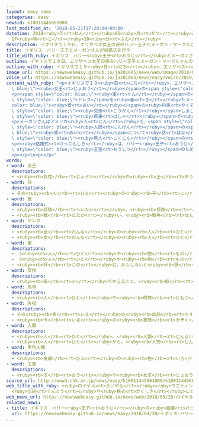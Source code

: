 ```yaml
---
layout: easy_news
categories: easy
newsid: k10011445661000
last_modified_at: '2018-05-21T17:20:00+09:00'
datetime: 2018<ruby>年<rt>ねん</rt></ruby>05<ruby>月<rt>がつ</rt></ruby>21<ruby>日<rt>にち</rt></ruby>
  17<ruby>時<rt>じ</rt></ruby>20<ruby>分<rt>ふん</rt></ruby>
description: イギリスで１９日、エリザベス女王の孫のハリー王子とメーガン・マークルさんの結婚式がありました。
title: イギリス　ハリー王子とメーガンさんが結婚式を行う
title_with_ruby: イギリス　ハリー<ruby>王子<rt>おうじ</rt></ruby>とメーガンさんが<ruby>結婚式<rt>けっこんしき</rt></ruby>を<ruby>行<rt>おこな</rt></ruby>う
outline: イギリスで１９日、エリザベス女王の孫のハリー王子とメーガン・マークルさんの結婚式がありました。
outline_with_ruby: イギリスで１９<ruby>日<rt>にち</rt></ruby>、エリザベス<ruby>女王<rt>じょおう</rt></ruby>の<ruby>孫<rt>まご</rt></ruby>のハリー<ruby>王子<rt>おうじ</rt></ruby>とメーガン・マークルさんの<ruby>結婚式<rt>けっこんしき</rt></ruby>がありました。
image_url: https://newswebeasy.github.io/ja201805/news/web/image/2018/05/20/K10011445661_1805201002_1805201003_01_02.jpg
voice_url: https://newswebeasy.github.io/ja201805/news/easy/voice/2018/05/21/k10011445661000.mp4
content_with_ruby: "<p>イギリスで１９<ruby>日<rt>にち</rt></ruby>、エリザベス<span style=\"color:\
  \ blue;\"><ruby>女王<rt>じょおう</rt></ruby></span>の<span style=\"color: blue;\"><ruby>孫<rt>まご</rt></ruby></span>のハリー<ruby>王子<rt>おうじ</rt></ruby>とメーガン・マークルさんの<ruby>結婚式<rt>けっこんしき</rt></ruby>がありました。</p>\n\
  <p><span style=\"color: blue;\"><ruby>軍<rt>ぐん</rt></ruby></span>の<ruby>黒<rt>くろ</rt></ruby>い<ruby>服<rt>ふく</rt></ruby>を<ruby>着<rt>き</rt></ruby>たハリー<ruby>王子<rt>おうじ</rt></ruby>と<ruby>白<rt>しろ</rt></ruby>い<span\
  \ style=\"color: blue;\">ドレス</span>を<ruby>着<rt>き</rt></ruby>たメーガンさんは、<span style=\"\
  color: blue;\"><ruby>愛<rt>あい</rt></ruby></span>の<ruby>約束<rt>やくそく</rt></ruby>をしたあと<ruby>指輪<rt>ゆびわ</rt></ruby>を<span\
  \ style=\"color: blue;\"><ruby>交換<rt>こうかん</rt></ruby></span>しました。そして<ruby>結婚式<rt>けっこんしき</rt></ruby>に<ruby>出席<rt>しゅっせき</rt></ruby>した６００<ruby>人<rt>にん</rt></ruby>の<ruby>前<rt>まえ</rt></ruby>で、<ruby>２人<rt>ふたり</rt></ruby>が<ruby>結婚<rt>けっこん</rt></ruby>したと<ruby>伝<rt>つた</rt></ruby>えられました。このあと<ruby>２人<rt>ふたり</rt></ruby>は<span\
  \ style=\"color: blue;\"><ruby>馬車<rt>ばしゃ</rt></ruby></span>で<ruby>町<rt>まち</rt></ruby>の<ruby>中<rt>なか</rt></ruby>を<ruby>回<rt>まわ</rt></ruby>りました。<ruby>世界<rt>せかい</rt></ruby>の<ruby>国<rt>くに</rt></ruby>から１０<ruby>万<rt>まん</rt></ruby><ruby>人<rt>にん</rt></ruby>ぐらいの<ruby>人<rt>ひと</rt></ruby>たちが<ruby>集<rt>あつ</rt></ruby>まってお<ruby>祝<rt>いわ</rt></ruby>いをしました。</p>\n\
  <p>メーガンさんはアメリカ<ruby>人<rt>じん</rt></ruby>で、<span style=\"color: blue;\"><ruby>先祖<rt>せんぞ</rt></ruby></span>はアフリカからアメリカに<ruby>来<rt>き</rt></ruby>ました。<ruby>結婚式<rt>けっこんしき</rt></ruby>では、アメリカの<ruby>教会<rt>きょうかい</rt></ruby>の<ruby>司祭<rt>しさい</rt></ruby>が<span\
  \ style=\"color: blue;\"><ruby>人間<rt>にんげん</rt></ruby></span>の<span style=\"color:\
  \ blue;\"><ruby>愛<rt>あい</rt></ruby></span>について<ruby>話<rt>はな</rt></ruby>しました。<span\
  \ style=\"color: blue;\"><ruby>黒人<rt>こくじん</rt></ruby></span>の<ruby>教会<rt>きょうかい</rt></ruby><ruby>音楽<rt>おんがく</rt></ruby>「ゴスペル」の<ruby>歌<rt>うた</rt></ruby>のお<ruby>祝<rt>いわ</rt></ruby>いもありました。このような<ruby>今<rt>いま</rt></ruby>までにないやり<ruby>方<rt>かた</rt></ruby>に、<ruby>驚<rt>おどろ</rt></ruby>いている<ruby>人<rt>ひと</rt></ruby>もたくさんいます。</p>\n\
  <p><ruby>結婚式<rt>けっこんしき</rt></ruby>は、ハリー<ruby>王子<rt>おうじ</rt></ruby>とメーガンさんが<ruby>計画<rt>けいかく</rt></ruby>したと<ruby>言<rt>い</rt></ruby>われています。<ruby>２人<rt>ふたり</rt></ruby>はこれから、イギリスの<span\
  \ style=\"color: blue;\"><ruby>王室<rt>おうしつ</rt></ruby></span>のために<ruby>時代<rt>じだい</rt></ruby>に<ruby>合<rt>あ</rt></ruby>うやり<ruby>方<rt>かた</rt></ruby>を<ruby>考<rt>かんが</rt></ruby>えて<ruby>仕事<rt>しごと</rt></ruby>をすることになりそうです。</p>\n\
  <p></p>\n<p></p>"
words:
- word: 女王
  descriptions:
  - <ruby><rb>女性</rb><rt>じょせい</rt></ruby>の<ruby><rb>王</rb><rt>おう</rt></ruby>。クイーン。
- word: 孫
  descriptions:
  - その<ruby><rb>人</rb><rt>ひと</rt></ruby>の<ruby><rb>子</rb><rt>こ</rt></ruby>どもの<ruby><rb>子</rb><rt>こ</rt></ruby>ども。
- word: 軍
  descriptions:
  - <ruby><rb>兵隊</rb><rt>へいたい</rt></ruby>。<ruby><rb>兵隊</rb><rt>へいたい</rt></ruby>の<ruby><rb>集</rb><rt>あつ</rt></ruby>まり。
  - <ruby><rb>戦</rb><rt>たたか</rt></ruby>い。<ruby><rb>戦争</rb><rt>せんそう</rt></ruby>。
- word: ドレス
  descriptions:
  - <ruby><rb>女</rb><rt>おんな</rt></ruby>の<ruby><rb>人</rb><rt>ひと</rt></ruby>が<ruby><rb>着</rb><rt>き</rt></ruby>る<ruby><rb>礼服</rb><rt>れいふく</rt></ruby>。
  - <ruby><rb>女</rb><rt>おんな</rt></ruby>の<ruby><rb>人</rb><rt>ひと</rt></ruby>の<ruby><rb>洋服</rb><rt>ようふく</rt></ruby>。
- word: 愛
  descriptions:
  - （<ruby><rb>人</rb><rt>ひと</rt></ruby>や<ruby><rb>物</rb><rt>もの</rt></ruby>を）かわいがる。かわいく<ruby><rb>思</rb><rt>おも</rt></ruby>う。また、その<ruby><rb>気持</rb><rt>きも</rt></ruby>ち。
  - （<ruby><rb>人</rb><rt>ひと</rt></ruby>や<ruby><rb>物</rb><rt>もの</rt></ruby>を）<ruby><rb>大切</rb><rt>たいせつ</rt></ruby>にする。また、その<ruby><rb>気持</rb><rt>きも</rt></ruby>ち。
  - <ruby><rb>好</rb><rt>この</rt></ruby>む。おもしろいと<ruby><rb>思</rb><rt>おも</rt></ruby>う。
- word: 交換
  descriptions:
  - <ruby><rb>取</rb><rt>と</rt></ruby>りかえること。<ruby><rb>取</rb><rt>と</rt></ruby>りかわすこと。
- word: 馬車
  descriptions:
  - <ruby><rb>人</rb><rt>ひと</rt></ruby>や<ruby><rb>荷物</rb><rt>にもつ</rt></ruby>を<ruby><rb>乗</rb><rt>の</rt></ruby>せて、<ruby><rb>馬</rb><rt>うま</rt></ruby>に<ruby><rb>引</rb><rt>ひ</rt></ruby>かせる<ruby><rb>車</rb><rt>くるま</rt></ruby>。
- word: 先祖
  descriptions:
  - その<ruby><rb>家</rb><rt>いえ</rt></ruby>の<ruby><rb>血筋</rb><rt>ちすじ</rt></ruby>の、いちばんはじめの<ruby><rb>人</rb><rt>ひと</rt></ruby>。
  - <ruby><rb>今</rb><rt>いま</rt></ruby>の<ruby><rb>家族</rb><rt>かぞく</rt></ruby>より<ruby><rb>前</rb><rt>まえ</rt></ruby>の<ruby><rb>代</rb><rt>だい</rt></ruby>の<ruby><rb>人々</rb><rt>ひとびと</rt></ruby>。
- word: 人間
  descriptions:
  - <ruby><rb>人</rb><rt>ひと</rt></ruby>。<ruby><rb>人類</rb><rt>じんるい</rt></ruby>。
  - <ruby><rb>人</rb><rt>ひと</rt></ruby>がら。<ruby><rb>人物</rb><rt>じんぶつ</rt></ruby>。
- word: 黒色人種
  descriptions:
  - <ruby><rb>皮膚</rb><rt>ひふ</rt></ruby>の<ruby><rb>色</rb><rt>いろ</rt></ruby>が<ruby><rb>黒</rb><rt>くろ</rt></ruby>い<ruby><rb>色</rb><rt>いろ</rt></ruby>をしている<ruby><rb>人々</rb><rt>ひとびと</rt></ruby>。<ruby><rb>黒人</rb><rt>こくじん</rt></ruby>。
- word: 王室
  descriptions:
  - <ruby><rb>王</rb><rt>おう</rt></ruby>や<ruby><rb>女王</rb><rt>じょおう</rt></ruby>の<ruby><rb>一家</rb><rt>いっか</rt></ruby>。
source_url: http://www3.nhk.or.jp/news/easy/k10011445661000/k10011445661000.html
web_title_with_ruby: <ruby>ロイヤル<rt>ろいやる</rt></ruby><ruby>ウエディング<rt>うえでぃんぐ</rt></ruby>
  <ruby>伝統<rt>でんとう</rt></ruby>や<ruby>格式<rt>かくしき</rt></ruby>にとらわれない<ruby>式<rt>しき</rt></ruby>に<ruby>驚<rt>おどろ</rt></ruby>きも
web_news_url: https://newswebeasy.github.io/news/web/2018/05/20/ロイヤルウエディング-伝統や格式にとらわれない式に驚きも
related_news:
- title: イギリス　ハリー<ruby>王子<rt>おうじ</rt></ruby>の<ruby>結婚<rt>けっこん</rt></ruby>を<ruby>祝<rt>いわ</rt></ruby>うカップを<ruby>売<rt>う</rt></ruby>り<ruby>出<rt>だ</rt></ruby>す
  url: https://newswebeasy.github.io/news/easy/2018/04/20/イギリス-ハリー王子の結婚を祝うカップを売り出す
...
```

